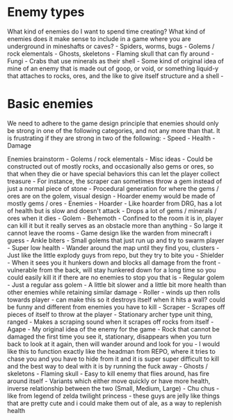 # Enemy types

What kind of enemies do I want to spend time creating? What kind of enemies does it make sense to include in a game where you are underground in mineshafts or caves?
	- Spiders, worms, bugs
	- Golems / rock elementals
	- Ghosts, skeletons
		- Flaming skull that can fly around
	- Fungi
	- Crabs that use minerals as their shell
	- Some kind of original idea of mine of an enemy that is made out of goop, or void, or something liquid-y that attaches to rocks, ores, and the like to give itself structure and a shell
		- 


# Basic enemies

We need to adhere to the game design principle that enemies should only be strong in one of the following categories, and not any more than that. It is frustrating if they are strong in two of the following:
	- Speed
	- Health
	- Damage

Enemies brainstorm
	- Golems / rock elementals
		- Misc ideas
			- Could be constructed out of mostly rocks, and occasionally also gems or ores, so that when they die or have special behaviors this can let the player collect treasure
				- For instance, the scraper can sometimes throw a gem instead of just a normal piece of stone
			- Procedural generation for where the gems / ores are on the golem, visual design
			- Hoarder enemy would be made of mostly gems / ores
		- Enemies
			- Hoarder
				- Like hoarder from DRG, has a lot of health but is slow and doesn't attack
				- Drops a lot of gems / minerals / ores when it dies
				- Golem
			- Behemoth
				- Confined to the room it is in, player can kill it but it really serves as an obstacle more than anything
				- So large it cannot leave the rooms
				- Game design like the warden from minecraft i guess
			- Ankle biters
				- Small golems that just run up and try to swarm player
				- Super low health
				- Wander around the map until they find you, clusters
				- Just like the little explody guys from repo, but they try to bite you
			- Shielder
				- When it sees you it hunkers down and blocks all damage from the front
				- vulnerable from the back, will stay hunkered down for a long time so you could easily kill it if there are no enemies to stop you that is
			- Regular golem
				- Just a regular ass golem
				- A little bit slower and a little bit more health than other enemies while retaining similar damage
			- Roller
				- winds up then rolls towards player
				- can make this so it destroys itself when it hits a wall? could be funny and different from enemies you have to kill
			- Scraper
				- Scrapes off pieces of itself to throw at the player
				- Stationary archer type unit thing, ranged
				- Makes a scraping sound when it scrapes off rocks from itself
			- Agape
				- My original idea of the enemy for the game
				- Rock that cannot be damaged the first time you see it, stationary, disappears when you turn back to look at it again, then will wander around and look for you
				- I would like this to function exactly like the headman from REPO, where it tries to chase you and you have to hide from it and it is super super difficult to kill and the best way to deal with it is by running the fuck away
	- Ghosts / skeletons
		- Flaming skull
			- Easy to kill enemy that flies around, has fire around itself
			- Variants which either move quickly or have more health, inverse relationship between the two (Small, Medium, Large)
	- Chu chus
		- like from legend of zelda twilight princess
		- these guys are jelly like things that are pretty cute and i could make them out of ale, as a way to replenish health